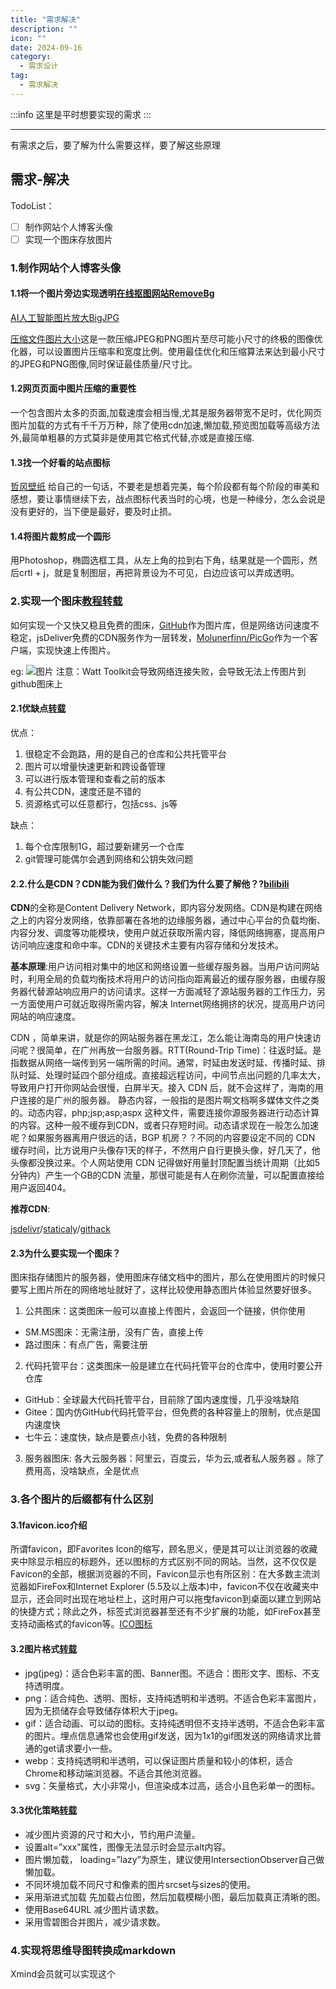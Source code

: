 ```yaml
---
title: "需求解决"
description: ""
icon: ""
date: 2024-09-16
category:
  - 需求设计
tag:
  - 需求解决
---
```


:::info
这里是平时想要实现的需求
:::

---

有需求之后，要了解为什么需要这样，要了解这些原理

## **需求-解决**
TodoList：
- [ ] 制作网站个人博客头像
- [ ] 实现一个图床存放图片

### **1.制作网站个人博客头像**
#### **1.1将一个图片旁边实现透明**[在线抠图网站RemoveBg](https://www.remove.bg/zh)

[AI人工智能图片放大BigJPG](https://bigjpg.com/)

[压缩文件图片大小](https://tu.qise.cc/)这是一款压缩JPEG和PNG图片至尽可能小尺寸的终极的图像优化器，可以设置图片压缩率和宽度比例。使用最佳优化和压缩算法来达到最小尺寸的JPEG和PNG图像,同时保证最佳质量/尺寸比。

#### **1.2网页页面中图片压缩的重要性**
一个包含图片太多的页面,加载速度会相当慢,尤其是服务器带宽不足时，优化网页图片加载的方式有千千万万种，除了使用cdn加速,懒加载,预览图加载等高级方法外,最简单粗暴的方式莫非是使用其它格式代替,亦或是直接压缩.

#### **1.3找一个好看的站点图标**
[哲风壁纸](https://haowallpaper.com/)  给自己的一句话，不要老是想着完美，每个阶段都有每个阶段的审美和感想，要让事情继续下去，战点图标代表当时的心境，也是一种缘分，怎么会说是没有更好的，当下便是最好，要及时止损。

#### **1.4将图片裁剪成一个圆形**
用Photoshop，椭圆选框工具，从左上角的拉到右下角，结果就是一个圆形，然后crtl + j，就是复制图层，再把背景设为不可见，白边应该可以弄成透明。




### **2.实现一个图床**[教程转载](https://www.fomal.cc/posts/d7fb1ba1.html#)
如何实现一个又快又稳且免费的图床，[GitHub](https://github.com/)作为图片库，但是网络访问速度不稳定，jsDeliver免费的CDN服务作为一层转发，[Molunerfinn/PicGo](https://github.com/Molunerfinn/PicGo)作为一个客户端，实现快速上传图片。

eg:
![图片](https://drawingbed-686.pages.dev/myblog/202409171934072.jpg)
注意：Watt Toolkit会导致网络连接失败，会导致无法上传图片到github图床上
#### **2.1优缺点**[转载](https://www.fomal.cc/posts/d7fb1ba1.html)
优点：
1. 很稳定不会跑路，用的是自己的仓库和公共托管平台
2. 图片可以增量快速更新和跨设备管理
3. 可以进行版本管理和查看之前的版本
4. 有公共CDN，速度还是不错的
5. 资源格式可以任意都行，包括css、js等

缺点：
1. 每个仓库限制1G，超过要新建另一个仓库
2. git管理可能偶尔会遇到网络和公钥失效问题

#### **2.2.什么是CDN？CDN能为我们做什么？我们为什么要了解他？?**[bilibili](https://www.bilibili.com/video/BV1jS4y197zi/?spm_id_from=333.788&vd_source=834d9d69a86c55d6acbaf9e5dbe37bb2)
**CDN**的全称是Content Delivery Network，即内容分发网络。CDN是构建在网络之上的内容分发网络，依靠部署在各地的边缘服务器，通过中心平台的负载均衡、内容分发、调度等功能模块，使用户就近获取所需内容，降低网络拥塞，提高用户访问响应速度和命中率。CDN的关键技术主要有内容存储和分发技术。

**基本原理**:用户访问相对集中的地区和网络设置一些缓存服务器。当用户访问网站时，利用全局的负载均衡技术将用户的访问指向距离最近的缓存服务器，由缓存服务器代替源站响应用户的访问请求。这样一方面减轻了源站服务器的工作压力，另一方面使用户可就近取得所需内容，解决 Internet网络拥挤的状况，提高用户访问网站的响应速度。

CDN ，简单来讲，就是你的网站服务器在黑龙江，怎么能让海南岛的用户快速访问呢？很简单，在广州再放一台服务器。RTT(Round-Trip Time)：往返时延。是指数据从网络一端传到另一端所需的时间。通常，时延由发送时延、传播时延、排队时延、处理时延四个部分组成。直接超远程访问，中间节点出问题的几率太大，导致用户打开你网站会很慢，白屏半天。接入 CDN 后，就不会这样了，海南的用户连接的是广州的服务器。
静态内容，一般指的是图片啊文档啊多媒体文件之类的。动态内容，php;jsp;asp;aspx 这种文件，需要连接你源服务器进行动态计算的内容。这种一般不缓存到CDN，或者只存短时间。动态请求现在一般怎么加速呢？如果服务器离用户很远的话，BGP 机房？？不同的内容要设定不同的 CDN 缓存时间，比方说用户头像存1天的样子，不然用户自行更换头像，好几天了，他头像都没换过来。个人网站使用 CDN 记得做好用量封顶配置当统计周期（比如5分钟内）产生一个GB的CDN 流量，那很可能是有人在刷你流量，可以配置直接给用户返回404。

**推荐CDN**:

[jsdelivr](https://www.jsdelivr.com/)/[staticaly](https://statically.io/)/[githack](http://raw.githack.com/)

#### **2.3为什么要实现一个图床？**
图床指存储图片的服务器，使用图床存储文档中的图片，那么在使用图片的时候只要写上图片所在的网络地址就好了，这样比较使用静态图片体验显然要好很多。
1. 公共图床：这类图床一般可以直接上传图片，会返回一个链接，供你使用
- SM.MS图床：无需注册，没有广告，直接上传
- 路过图床：有点广告，需要注册
2. 代码托管平台：这类图床一般是建立在代码托管平台的仓库中，使用时要公开仓库
- GitHub：全球最大代码托管平台，目前除了国内速度慢，几乎没啥缺陷
- Gitee：国内仿GitHub代码托管平台，但免费的各种容量上的限制，优点是国内速度快
- 七牛云：速度快，缺点是要点小钱，免费的各种限制
3. 服务器图床:
各大云服务器：阿里云，百度云，华为云,或者私人服务器 。除了费用高，没啥缺点，全是优点
### **3.各个图片的后缀都有什么区别**
#### **3.1favicon.ico介绍**
所谓favicon，即Favorites Icon的缩写，顾名思义，便是其可以让浏览器的收藏夹中除显示相应的标题外，还以图标的方式区别不同的网站。当然，这不仅仅是Favicon的全部，根据浏览器的不同，Favicon显示也有所区别：在大多数主流浏览器如FireFox和Internet Explorer (5.5及以上版本)中，favicon不仅在收藏夹中显示，还会同时出现在地址栏上，这时用户可以拖曳favicon到桌面以建立到网站的快捷方式；除此之外，标签式浏览器甚至还有不少扩展的功能，如FireFox甚至支持动画格式的favicon等。[ICO图标](https://www.fly63.com/tool/favicon/)
#### **3.2图片格式**[转载](https://www.fomal.cc/posts/b48804d5.html)
- jpg(jpeg)：适合色彩丰富的图、Banner图。不适合：图形文字、图标、不支持透明度。
- png：适合纯色、透明、图标，支持纯透明和半透明。不适合色彩丰富图片，因为无损储存会导致储存体积大于jpeg。
- gif：适合动画、可以动的图标。支持纯透明但不支持半透明，不适合色彩丰富的图片。埋点信息通常也会使用gif发送，因为1x1的gif图发送的网络请求比普通的get请求要小一些。
- webp：支持纯透明和半透明，可以保证图片质量和较小的体积，适合Chrome和移动端浏览器。不适合其他浏览器。
- svg：矢量格式，大小非常小，但渲染成本过高，适合小且色彩单一的图标。
#### **3.3优化策略**[转载](https://www.fomal.cc/posts/b48804d5.html)
- 减少图片资源的尺寸和大小，节约用户流量。
- 设置alt=”xxx”属性，图像无法显示时会显示alt内容。
- 图片懒加载， loading=”lazy”为原生，建议使用IntersectionObserver自己做懒加载。
- 不同环境加载不同尺寸和像素的图片srcset与sizes的使用。
- 采用渐进式加载 先加载占位图，然后加载模糊小图，最后加载真正清晰的图。
- 使用Base64URL 减少图片请求数。
- 采用雪碧图合并图片，减少请求数。


### **4.实现将思维导图转换成markdown**
Xmind会员就可以实现这个
